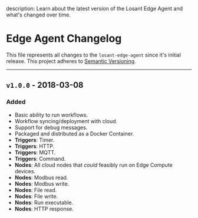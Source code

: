description: Learn about the latest version of the Losant Edge Agent and what's changed over time.

# Edge Agent Changelog

This file represents all changes to the `losant-edge-agent` since it's initial release. This project adheres to [Semantic Versioning](http://semver.org/spec/v2.0.0.html).

<!--
The format is based on [Keep a Changelog](http://keepachangelog.com/en/1.0.0/).
-->

***

## `v1.0.0` - 2018-03-08
### Added
- Basic ability to run workflows.
- Workflow syncing/deployment with cloud.
- Support for debug messages.
- Packaged and distributed as a Docker Container.
- **Triggers**: Timer.
- **Triggers**: HTTP.
- **Triggers**: MQTT.
- **Triggers**: Command.
- **Nodes**: All cloud nodes that _could_ feasibly run on Edge Compute devices.
- **Nodes**: Modbus read.
- **Nodes**: Modbus write.
- **Nodes**: File read.
- **Nodes**: File write.
- **Nodes**: Run executable.
- **Nodes**: HTTP response.
